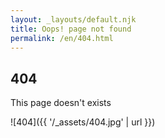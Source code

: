 ```yaml
---
layout: _layouts/default.njk
title: Oops! page not found
permalink: /en/404.html
---
```


## 404

This page doesn't exists

![404]({{ '/_assets/404.jpg' | url }})